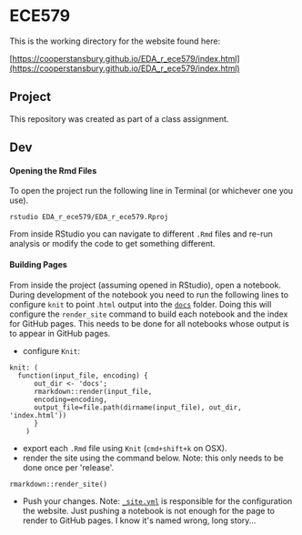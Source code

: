 # ECE579
This is the working directory for the website found here:

[https://cooperstansbury.github.io/EDA_r_ece579/index.html](https://cooperstansbury.github.io/EDA_r_ece579/index.html)

## Project
This repository was created as part of a class assignment.

## Dev
#### Opening the Rmd Files
To open the project run the following line in Terminal (or whichever one you use).

```
rstudio EDA_r_ece579/EDA_r_ece579.Rproj
```

From inside RStudio you can navigate to different `.Rmd` files and re-run analysis or modify the code to get something different.

#### Building Pages
From inside the project (assuming opened in RStudio), open a notebook. During development of the notebook you need to run the following lines to configure `knit` to point .`html` output into the [`docs`](docs/) folder. Doing this will configure the `render_site` command to build each notebook and the index for GitHub pages. This needs to be done for all notebooks whose output is  to appear in GitHub pages.

- configure `Knit`:
```
knit: (
  function(input_file, encoding) {
      out_dir <- 'docs';
      rmarkdown::render(input_file,
      encoding=encoding,
      output_file=file.path(dirname(input_file), out_dir, 'index.html'))
      }
    )
```
- export each `.Rmd` file using `Knit` (`cmd+shift+k` on OSX).
- render the site using the command below. Note: this only needs to be done once per 'release'.

```
rmarkdown::render_site()
```


- Push your changes. Note: [`_site.yml`](_site.yml) is responsible for the configuration the website. Just pushing a notebook is not enough for the page to render to GitHub pages. I know it's named wrong, long story...
